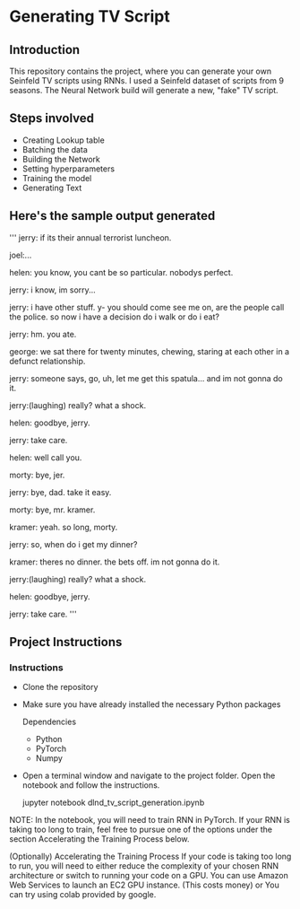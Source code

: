# Generating TV Script

## Introduction

This repository contains the project, where you can generate your own Seinfeld TV scripts using RNNs. I used a Seinfeld dataset of scripts from 9 seasons. The Neural Network build will generate a new, "fake" TV script. 

## Steps involved

- Creating Lookup table
- Batching the data
- Building the Network
- Setting hyperparameters
- Training the model
- Generating Text

## Here's the sample output generated 

'''
jerry: if its their annual terrorist luncheon.

joel:...

helen: you know, you cant be so particular. nobodys perfect.

jerry: i know, im sorry...

jerry: i have other stuff. y- you should come see me on, are the people call the police. so now i have a decision do i walk or do i eat?

jerry: hm. you ate.

george: we sat there for twenty minutes, chewing, staring at each other in a defunct relationship.

jerry: someone says, go, uh, let me get this spatula... and im not gonna do it.

jerry:(laughing) really? what a shock.

helen: goodbye, jerry.

jerry: take care.

helen: well call you.

morty: bye, jer.

jerry: bye, dad. take it easy.

morty: bye, mr. kramer.

kramer: yeah. so long, morty.

jerry: so, when do i get my dinner?

kramer: theres no dinner. the bets off. im not gonna do it.

jerry:(laughing) really? what a shock.

helen: goodbye, jerry.

jerry: take care.
'''

## Project Instructions

### Instructions

- Clone the repository 
 
- Make sure you have already installed the necessary Python packages 
    
    Dependencies
    - Python
    - PyTorch
    - Numpy

- Open a terminal window and navigate to the project folder. Open the notebook and follow the instructions.

	jupyter notebook dlnd_tv_script_generation.ipynb
  
NOTE: In the notebook, you will need to train RNN in PyTorch. If your RNN is taking too long to train, feel free to pursue one of the options under the section Accelerating the Training Process below.

(Optionally) Accelerating the Training Process
If your code is taking too long to run, you will need to either reduce the complexity of your chosen RNN architecture or switch to running your code on a GPU. You can use Amazon Web Services to launch an EC2 GPU instance. (This costs money) or You can try using colab provided by google.
